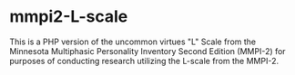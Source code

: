 # mmpi2-L-scale
This is a PHP version of the uncommon virtues "L" Scale from the Minnesota Multiphasic Personality Inventory Second Edition (MMPI-2) for purposes of conducting research utilizing the L-scale from the MMPI-2.
